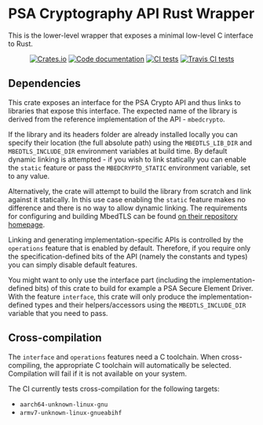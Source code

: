 # PSA Cryptography API Rust Wrapper

This is the lower-level wrapper that exposes a minimal low-level C
interface to Rust.

<p align="center">
  <a href="https://crates.io/crates/psa-crypto-sys"><img alt="Crates.io" src="https://img.shields.io/crates/v/psa-crypto-sys"></a>
  <a href="https://docs.rs/psa-crypto-sys"><img src="https://docs.rs/psa-crypto-sys/badge.svg" alt="Code documentation"/></a>
  <a href="https://github.com/parallaxsecond/rust-psa-crypto/actions?query=workflow%3A%22Continuous+Integration%22"><img src="https://github.com/parallaxsecond/rust-psa-crypto/workflows/Continuous%20Integration/badge.svg" alt="CI tests"/></a>
  <a href="https://travis-ci.com/parallaxsecond/rust-psa-crypto"><img src="https://travis-ci.com/parallaxsecond/rust-psa-crypto.svg?branch=master" alt="Travis CI tests"/></a>
</p>

## Dependencies

This crate exposes an interface for the PSA Crypto API and thus
links to libraries that expose this interface. The expected name
of the library is derived from the reference implementation of the
API - `mbedcrypto`.

If the library and its headers folder are already installed locally you can
specify their location (the full absolute path) using the `MBEDTLS_LIB_DIR` and
`MBEDTLS_INCLUDE_DIR` environment variables at build time. By default dynamic
linking is attempted - if you wish to link statically you can enable the
`static` feature or pass the `MBEDCRYPTO_STATIC` environment variable, set to
any value.

Alternatively, the crate will attempt to build the library from scratch and
link against it statically. In this use case enabling the `static` feature
makes no difference and there is no way to allow dynamic linking. The
requirements for configuring and building MbedTLS can be found
[on their repository homepage](https://github.com/ARMmbed/mbedtls#tool-versions).

Linking and generating implementation-specific APIs is controlled by the
`operations` feature that is enabled by default. Therefore, if you
require only the specification-defined bits of the API (namely the constants and types)
you can simply disable default features.

You might want to only use the interface part (including the
implementation-defined bits) of this crate to build for example a PSA Secure
Element Driver. With the feature `interface`, this crate will only produce the
implementation-defined types and their helpers/accessors using the
`MBEDTLS_INCLUDE_DIR` variable that you need to pass.

## Cross-compilation

The `interface` and `operations` features need a C toolchain. When cross-compiling, the
appropriate C toolchain will automatically be selected. Compilation will fail if it is
not available on your system.

The CI currently tests cross-compilation for the following targets:

- `aarch64-unknown-linux-gnu`
- `armv7-unknown-linux-gnueabihf`
